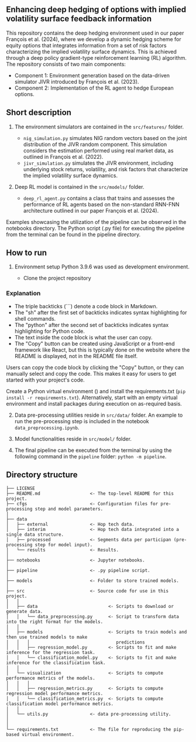 ## Enhancing deep hedging of options with implied volatility surface feedback information

This repository contains the deep hedging environment used in our paper François et al. (2024), where we develop a dynamic hedging scheme for equity options that integrates information from a set of risk factors characterizing the implied volatility surface dynamics. This is achieved through a deep policy gradient-type reinforcement learning (RL) algorithm. The repository consists of two main components:

- Component 1: Environment generation based on the data-driven simulator JIVR introduced by François et al. (2023).
- Component 2: Implementation of the RL agent to hedge European options.

## Short description

1. The environment simulators are contained in the `src/features/` folder.

    - `nig_simulation.py` simulates NIG random vectors based on the joint distribution of the JIVR random component. This simulation considers the estimation performed using real market data, as outlined in François et al. (2022).
    - `jivr_simulation.py` simulates the JIVR environment, including underlying stock returns, volatility, and risk factors that characterize the implied volatility surface dynamics.

2. Deep RL model is contained in the `src/models/` folder. 

    - `deep_rl_agent.py` contains a class that trains and assesses the performance of RL agents based on the non-standard RNN-FNN architecture outlined in our paper François et al. (2024).

Examples showcasing the utilization of the pipeline can be observed in the notebooks directory.
The Python script (.py file) for executing the pipeline from the terminal can be found in the pipeline directory.

## How to run

1. Environment setup
Python 3.9.6 was used as development environment.

    - Clone the project repository

### Explanation

- The triple backticks (\`\`\`) denote a code block in Markdown.
- The "sh" after the first set of backticks indicates syntax highlighting for shell commands.
- The "python" after the second set of backticks indicates syntax highlighting for Python code.
- The text inside the code block is what the user can copy.
- The "Copy" button can be created using JavaScript or a front-end framework like React, but this is typically done on the website where the README is displayed, not in the README file itself.

Users can copy the code block by clicking the "Copy" button, or they can manually select and copy the code. This makes it easy for users to get started with your project's code.


Create a Python virtual environment () and install the requirements.txt (`pip install -r requirements.txt`). Alternatively, start with an empty virtual environment and install packages during execution on as-required basis.

2. Data pre-processing utilities reside in `src/data/` folder. 
An example to run the pre-processing step is included in the notebook
`data_preprocessing.ipynb`. 

3. Model functionalities reside in `src/model/` folder. 
4. The final pipeline can be executed from the terminal by using the following command in the `pipeline` folder: `python -m pipeline`.


## Directory structure

```nohighlight
├── LICENSE
├── README.md                   <- The top-level README for this project.
├── cfgs                        <- Configuration files for pre-processing step and model parameters.
│
├── data
│   ├── external                <- Hop tech data.
│   ├── interim                 <- Hop tech data integrated into a single data structure.
│   ├── processed               <- Segments data per participan (pre-processing step for model input).
│   └── results                 <- Results.
│
├── notebooks                   <- Jupyter notebooks.
│
├── pipeline                    <- .py pipeline script.
│
├── models                      <- Folder to store trained models.
│
├── src                         <- Source code for use in this project.
│   │
│   ├── data                           <- Scripts to download or generate data.
│   │   └── data_preprocessing.py      <- Script to transform data into the right format for the models.
│   │
│   ├── models                         <- Scripts to train models and then use trained models to make
│   │   │                                 predictions
│   │   ├── regression_model.py        <- Scripts to fit and make inference for the regression task.
│   │   └── classification_model.py    <- Scripts to fit and make inference for the classification task.
│   │
│   └── visualization                  <- Scripts to compute performance metrics of the models.
│   │   │
│   │   ├── regression_metrics.py      <- Scripts to compute regression model performance metrics.
│   │   └── classification_metrics.py  <- Scripts to compute classification model performance metrics.
│   │
│   └── utils.py                <- data pre-processing utility.
│ 
│ 
└── requirements.txt            <- The file for reproducing the pip-based virtual environment.
```
